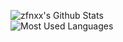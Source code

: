 ![zfnxx's Github Stats](https://github-readme-stats.vercel.app/api?username=zfnxx&show_icons=true&theme=dark)
<br>
![Most Used Languages](https://github-readme-stats.vercel.app/api/top-langs/?username=zfnxx&show_icons=true&theme=dark)
